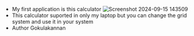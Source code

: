- My first application is this calculator
![Screenshot 2024-09-15 143509](https://github.com/user-attachments/assets/cd4769de-ded6-4778-8a64-6056b937f5f4)
- This calculator suported in only my laptop but you can change the grid system and use it in your system  
- Author
Gokulakannan

